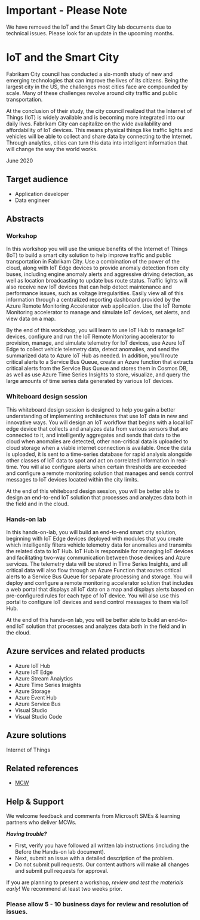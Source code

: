 # Important - Please Note
We have removed the IoT and the Smart City lab documents due to technical issues.  Please look for an update in the upcoming months.

# IoT and the Smart City

Fabrikam City council has conducted a six-month study of new and emerging technologies that can improve the lives of its citizens. Being the largest city in the US, the challenges most cities face are compounded by scale. Many of these challenges revolve around city traffic and public transportation.

At the conclusion of their study, the city council realized that the Internet of Things (IoT) is widely available and is becoming more integrated into our daily lives. Fabrikam City can capitalize on the wide availability and affordability of IoT devices. This means physical things like traffic lights and vehicles will be able to collect and share data by connecting to the Internet. Through analytics, cities can turn this data into intelligent information that will change the way the world works.

June 2020

## Target audience
- Application developer
- Data engineer

## Abstracts

### Workshop

In this workshop you will use the unique benefits of the Internet of Things (IoT) to build a smart city solution to help improve traffic and public transportation in Fabrikam City. Use a combination of the power of the cloud, along with IoT Edge devices to provide anomaly detection from city buses, including engine anomaly alerts and aggressive driving detection, as well as location broadcasting to update bus route status. Traffic lights will also receive new IoT devices that can help detect maintenance and performance issues, such as voltage irregularities. Easily view all of this information through a centralized reporting dashboard provided by the Azure Remote Monitoring Accelerator web application. Use the IoT Remote Monitoring accelerator to manage and simulate IoT devices, set alerts, and view data on a map.

By the end of this workshop, you will learn to use IoT Hub to manage IoT devices, configure and run the IoT Remote Monitoring accelerator to provision, manage, and simulate telemetry for IoT devices, use Azure IoT Edge to collect vehicle telemetry data, detect anomalies, and send the summarized data to Azure IoT Hub as needed.  In addition, you'll route critical alerts to a Service Bus Queue, create an Azure function that extracts critical alerts from the Service Bus Queue and stores them in Cosmos DB, as well as use Azure Time Series Insights to store, visualize, and query the large amounts of time series data generated by various IoT devices.

### Whiteboard design session

This whiteboard design session is designed to help you gain a better understanding of implementing architectures that use IoT data in new and innovative ways. You will design an IoT workflow that begins with a local IoT edge device that collects and analyzes data from various sensors that are connected to it, and intelligently aggregates and sends that data to the cloud when anomalies are detected, other non-critical data is uploaded to cloud storage when a viable internet connection is available. Once the data is uploaded, it is sent to a time-series database for rapid analysis alongside other classes of IoT data to spot and act on correlated information in real-time. You will also configure alerts when certain thresholds are exceeded and configure a remote monitoring solution that manages and sends control messages to IoT devices located within the city limits.

At the end of this whiteboard design session, you will be better able to design an end-to-end IoT solution that processes and analyzes data both in the field and in the cloud.

### Hands-on lab

In this hands-on-lab, you will build an end-to-end smart city solution, beginning with IoT Edge devices deployed with modules that you create which intelligently filters vehicle telemetry data for anomalies and transmits the related data to IoT Hub. IoT Hub is responsible for managing IoT devices and facilitating two-way communication between those devices and Azure services. The telemetry data will be stored in Time Series Insights, and all critical data will also flow through an Azure Function that routes critical alerts to a Service Bus Queue for separate processing and storage. You will deploy and configure a remote monitoring accelerator solution that includes a web portal that displays all IoT data on a map and displays alerts based on pre-configured rules for each type of IoT device. You will also use this portal to configure IoT devices and send control messages to them via IoT Hub.

At the end of this hands-on lab, you will be better able to build an end-to-end IoT solution that processes and analyzes data both in the field and in the cloud.

## Azure services and related products
- Azure IoT Hub
- Azure IoT Edge
- Azure Stream Analytics
- Azure Time Series Insights
- Azure Storage
- Azure Event Hub
- Azure Service Bus
- Visual Studio
- Visual Studio Code

## Azure solutions
Internet of Things

## Related references
- [MCW](https://github.com/Microsoft/MCW)

## Help & Support

We welcome feedback and comments from Microsoft SMEs & learning partners who deliver MCWs.  

***Having trouble?***
- First, verify you have followed all written lab instructions (including the Before the Hands-on lab document).
- Next, submit an issue with a detailed description of the problem.
- Do not submit pull requests. Our content authors will make all changes and submit pull requests for approval.

If you are planning to present a workshop, *review and test the materials early*! We recommend at least two weeks prior.

### Please allow 5 - 10 business days for review and resolution of issues.

